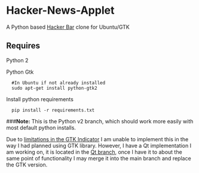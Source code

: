 Hacker-News-Applet
==================

A Python based [Hacker Bar][hacker-bar] clone for Ubuntu/GTK

Requires
-----

Python 2

Python Gtk

      #In Ubuntu if not already installed
      sudo apt-get install python-gtk2

Install python requirements

      pip install -r requirements.txt

[hacker-bar]: https://github.com/MohawkApps/Hacker-Bar
[hacker-news-api]: https://github.com/karan/HackerNewsAPI


###__Note:__ 
This is the Python v2 branch, which should work more easily with most default python installs.

Due to [limitations in the GTK Indicator](http://askubuntu.com/questions/16431/putting-an-arbitrary-gtk-widget-into-an-appindicator-indicator) I am unable to implement this in the way I had planned using GTK library. However, I have a Qt implementation I am working on, it is located in the [Qt branch](https://github.com/digital-shokunin/Hacker-News-Applet/tree/qt), once I have it to about the same point of functionality I may merge it into the main branch and replace the GTK version.
